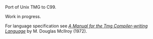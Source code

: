 Port of Unix TMG to C99.

Work in progress.

For language specification see [*A Manual for the Tmg Compiler-writing
Language*](https://amakukha.github.io/tmg/TMG_Manual_McIlroy_1972.html)
by M. Douglas McIlroy (1972).

